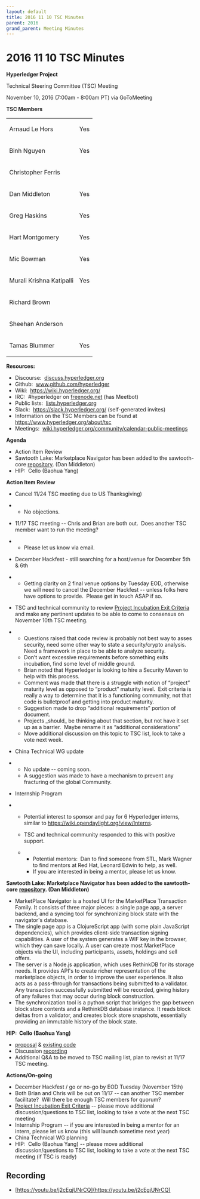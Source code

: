 ```yaml
---
layout: default
title: 2016 11 10 TSC Minutes
parent: 2016
grand_parent: Meeting Minutes
---
```

# 2016 11 10 TSC Minutes

**Hyperledger Project**

Technical Steering Committee (TSC) Meeting

November 10, 2016 (7:00am - 8:00am PT) via GoToMeeting

**TSC Members**

<div class="table-wrap">

<table class="confluenceTable">
<tbody>
<tr class="odd">
<td class="confluenceTd"><p><span>Arnaud Le Hors</span></p></td>
<td class="confluenceTd"><p><span>Yes</span></p></td>
</tr>
<tr class="even">
<td class="confluenceTd"><p><span>Binh Nguyen</span></p></td>
<td class="confluenceTd"><p><span>Yes</span></p></td>
</tr>
<tr class="odd">
<td class="confluenceTd"><p><span>Christopher Ferris</span></p></td>
<td class="confluenceTd"><br />
</td>
</tr>
<tr class="even">
<td class="confluenceTd"><p><span>Dan Middleton</span></p></td>
<td class="confluenceTd"><p><span>Yes</span></p></td>
</tr>
<tr class="odd">
<td class="confluenceTd"><p><span>Greg Haskins</span></p></td>
<td class="confluenceTd"><p><span>Yes</span></p></td>
</tr>
<tr class="even">
<td class="confluenceTd"><p><span>Hart Montgomery</span></p></td>
<td class="confluenceTd"><p><span>Yes</span></p></td>
</tr>
<tr class="odd">
<td class="confluenceTd"><p><span>Mic Bowman</span></p></td>
<td class="confluenceTd"><p><span>Yes</span></p></td>
</tr>
<tr class="even">
<td class="confluenceTd"><p><span>Murali Krishna
Katipalli</span></p></td>
<td class="confluenceTd"><p><span>Yes</span></p></td>
</tr>
<tr class="odd">
<td class="confluenceTd"><p><span>Richard Brown</span></p></td>
<td class="confluenceTd"><br />
</td>
</tr>
<tr class="even">
<td class="confluenceTd"><p><span>Sheehan Anderson</span></p></td>
<td class="confluenceTd"><br />
</td>
</tr>
<tr class="odd">
<td class="confluenceTd"><p><span>Tamas Blummer</span></p></td>
<td class="confluenceTd"><p><span>Yes</span></p></td>
</tr>
</tbody>
</table>


  

**Resources:**

- Discourse: 
  <a href="http://discuss.hyperledger.org" class="external-link"
  rel="nofollow">discuss.hyperledger.org</a>
- Github: 
  <a href="http://www.github.com/hyperledger" class="external-link"
  rel="nofollow"><span>www.github.com/hyperledger</span></a>
- Wiki:  <a href="https://wiki.hyperledger.org/"
  rel="nofollow">https://wiki.hyperledger.org/</a>
- IRC:  \#hyperledger on
  <a href="http://freenode.net" class="external-link"
  rel="nofollow">freenode.net</a> (has Meetbot)
- Public lists: 
  <a href="http://lists.hyperledger.org" class="external-link"
  rel="nofollow">lists.hyperledger.org</a>
- Slack:  <a href="https://slack.hyperledger.org/" class="external-link"
  rel="nofollow"><span>https://slack.hyperledger.org/</span></a>
  (self-generated invites)
- Information on the TSC Members can be found at
  <a href="https://www.hyperledger.org/about/tsc" class="external-link"
  rel="nofollow"><span>https://www.hyperledger.org/about/tsc</span></a>
- Meetings: 
  <a href="http://wiki.hyperledger.org/community/calendar-public-meetings"
  class="external-link"
  rel="nofollow">wiki.hyperledger.org/community/calendar-public-meetings</a>

  

**Agenda**

- Action Item Review
- Sawtooth Lake: Marketplace Navigator has been added to the
  sawtooth-core <a
  href="https://github.com/hyperledger/sawtooth-core/tree/master/extensions/mktplace/navigator"
  class="external-link" rel="nofollow"><span>repository</span></a>. (Dan
  Middleton)
- HIP:  Cello (Baohua Yang)

  

**Action Item Review**

- Cancel 11/24 TSC meeting due to US Thanksgiving)

- - No objections.

- 11/17 TSC meeting -- Chris and Brian are both out.  Does another TSC
  member want to run the meeting?

- - Please let us know via email.

- December Hackfest - still searching for a host/venue for December 5th
  & 6th

- - Getting clarity on 2 final venue options by Tuesday EOD, otherwise
    we will need to cancel the December Hackfest -- unless folks here
    have options to provide.  Please get in touch ASAP if so.

- TSC and technical community to review <a
  href="https://wiki.hyperledger.org/community/project-incubation-exit-criteria"
  rel="nofollow"><span>Project Incubation Exit Criteria</span></a> and
  make any pertinent updates to be able to come to consensus on November
  10th TSC meeting.

- - Questions raised that code review is probably not best way to asses
    security, need some other way to state a security/crypto analysis. 
    Need a framework in place to be able to analyze security.
  - Don’t want excessive requirements before something exits incubation,
    find some level of middle ground.
  - Brian noted that Hyperledger is looking to hire a Security Maven to
    help with this process.
  - Comment was made that there is a struggle with notion of “project”
    maturity level as opposed to “product” maturity level.  Exit
    criteria is really a way to determine that it is a functioning
    community, not that code is bulletproof and getting into product
    maturity.
  - Suggestion made to drop “additional requirements” portion of
    document.
  - Projects \_should\_ be thinking about that section, but not have it
    set up as a barrier.  Maybe rename it as “additional considerations”
  - Move additional discussion on this topic to TSC list, look to take a
    vote next week.

- China Technical WG update

- - No update -- coming soon.
  - A suggestion was made to have a mechanism to prevent any fracturing
    of the global Community.

- Internship Program

- - Potential interest to sponsor and pay for 6 Hyperledger interns,
    similar to <a href="https://wiki.opendaylight.org/view/Interns"
    class="external-link"
    rel="nofollow">https://wiki.opendaylight.org/view/Interns</a>.

  - TSC and technical community responded to this with positive support.

  - - Potential mentors:  Dan to find someone from STL, Mark Wagner to
      find mentors at Red Hat, Leonard Edwin to help, as well.
    - If you are interested in being a mentor, please let us know.

  

**Sawtooth Lake: Marketplace Navigator has been added to the
sawtooth-core** <a
href="https://github.com/hyperledger/sawtooth-core/tree/master/extensions/mktplace/navigator"
class="external-link" rel="nofollow"><strong>repository</strong></a>**.
(Dan Middleton)**

- MarketPlace Navigator is a hosted UI for the MarketPlace Transaction
  Family. It consists of three major pieces: a single page app, a server
  backend, and a syncing tool for synchronizing block state with the
  navigator's database.
- The single page app is a ClojureScript app (with some plain JavaScript
  dependencies), which provides client-side transaction signing
  capabilities. A user of the system generates a WIF key in the browser,
  which they can save locally. A user can create most MarketPlace
  objects via the UI, including participants, assets, holdings and sell
  offers.
- The server is a Node.js application, which uses RethinkDB for its
  storage needs. It provides API's to create richer representation of
  the marketplace objects, in order to improve the user experience. It
  also acts as a pass-through for transactions being submitted to a
  validator. Any transaction successfully submitted will be recorded,
  giving history of any failures that may occur during block
  construction.
- The synchronization tool is a python script that bridges the gap
  between block store contents and a RethinkDB database instance. It
  reads block deltas from a validator, and creates block store
  snapshots, essentially providing an immutable history of the block
  state.

  
  

**HIP:  Cello (Baohua Yang)**

- <a
  href="https://docs.google.com/document/d/1E2i5GRqWsIag7KTxjQ_jQdDiWcuikv3KqXeuw7NaceM"
  class="external-link" rel="nofollow"><span>proposal</span></a> &
  <a href="https://github.com/yeasy/cello" class="external-link"
  rel="nofollow"><span>existing code</span></a>
- Discussion
  <a href="https://drive.google.com/open?id=0B42vMkapQi1MNVhlak1BbnNJcnc"
  class="external-link" rel="nofollow"><span>recording</span></a>
- Additional Q&A to be moved to TSC mailing list, plan to revisit at
  11/17 TSC meeting.

  

**Actions/On-going**

- December Hackfest / go or no-go by EOD Tuesday (November 15th)
- Both Brian and Chris will be out on 11/17 -- can another TSC member
  facilitate?  Will there be enough TSC members for quorum?
- <a
  href="https://wiki.hyperledger.org/community/project-incubation-exit-criteria"
  rel="nofollow"><span>Project Incubation Exit Criteria</span></a> --
  please move additional discussion/questions to TSC list, looking to
  take a vote at the next TSC meeting
- Internship Program -- if you are interested in being a mentor for an
  intern, please let us know (this will launch sometime next year)
- China Technical WG planning
- HIP:  Cello (Baohua Yang) -- please move additional
  discussion/questions to TSC list, looking to take a vote at the next
  TSC meeting (if TSC is ready)

## Recording
  * [https://youtu.be/j2cEgjUNrCQ](https://youtu.be/j2cEgjUNrCQ)
